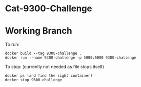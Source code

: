 # Cat-9300-Challenge
# Working Branch

To run:

```
docker build --tag 9300-challenge .
docker run --name 9300-challenge -p 5000:5000 9300-challenge
```

To stop: (currently not needed as file stops itself)

```
docker ps (and find the right container)
docker stop 9300-challenge
```
